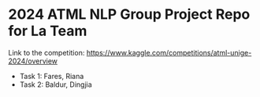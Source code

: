 # 2024 ATML NLP Group Project Repo for La Team

Link to the competition:
https://www.kaggle.com/competitions/atml-unige-2024/overview

* Task 1: Fares, Riana
* Task 2: Baldur, Dingjia
